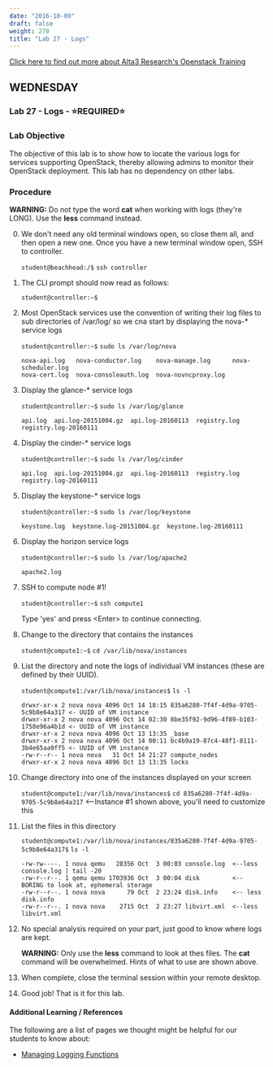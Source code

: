```yaml
---
date: "2016-10-09"
draft: false
weight: 270
title: "Lab 27 - Logs"
---
```

[Click here to find out more about Alta3 Research's Openstack Training](https://alta3.com/courses/openstack)

## WEDNESDAY

### Lab 27 - Logs - &#x2B50;REQUIRED&#x2B50;

### Lab Objective

The objective of this lab is to show how to locate the various logs for services supporting OpenStack, thereby allowing admins to monitor their OpenStack deployment. This lab has no dependency on other labs.

### Procedure

**WARNING:** Do not type the word **cat** when working with logs (they're LONG). Use the **less** command instead.

0. We don't need any old terminal windows open, so close them all, and then open a new one. Once you have a new terminal window open, SSH to controller. 

    `student@beachhead:/$` `ssh controller`

0. The CLI prompt should now read as follows:

    `student@controller:~$`
    
0. Most OpenStack services use the convention of writing their log files to sub directories of /var/log/ so we cna start by displaying the nova-* service logs

    `student@controller:~$` `sudo ls /var/log/nova`

    ```	
    nova-api.log   nova-conductor.log    nova-manage.log      nova-scheduler.log
    nova-cert.log  nova-consoleauth.log  nova-novncproxy.log
    ```

0. Display the glance-* service logs
	
    `student@controller:~$` `sudo ls /var/log/glance`

    ```
    api.log  api.log-20151004.gz  api.log-20160113  registry.log  registry.log-20160111 
    ```

0. Display the cinder-* service logs

    `student@controller:~$` `sudo ls /var/log/cinder`

    ```
    api.log  api.log-20151004.gz  api.log-20160113  registry.log  registry.log-20160111
    ```

0. Display the keystone-* service logs

    `student@controller:~$` `sudo ls /var/log/keystone`

    ```
    keystone.log  keystone.log-20151004.gz  keystone.log-20160111 
    ```

0. Display the horizon service logs
	
    `student@controller:~$` `sudo ls /var/log/apache2`

    ```
    apache2.log
    ```

 
0. SSH to compute node #1!

    `student@controller:~$`  `ssh compute1`
    >
    Type 'yes' and press \<Enter\> to continue connecting.

0. Change to the directory that contains the instances

    `student@compute1:~$` `cd /var/lib/nova/instances`

0. List the directory and note the logs of individual VM instances (these are defined by their UUID).

    `student@compute1:/var/lib/nova/instances$`  `ls -l`

    ```	
    drwxr-xr-x 2 nova nova 4096 Oct 14 18:15 835a6280-7f4f-4d9a-9705-5c9b8e64a317 <- UUID of VM instance
    drwxr-xr-x 2 nova nova 4096 Oct 14 02:30 8be35f92-9d96-4f89-b103-1758e96a4b1d <- UUID of VM instance
    drwxr-xr-x 2 nova nova 4096 Oct 13 13:35 _base
    drwxr-xr-x 2 nova nova 4096 Oct 14 00:11 bc4b9a19-87c4-48f1-8111-3b4e65aa9ff5 <- UUID of VM instance
    -rw-r--r-- 1 nova nova   31 Oct 14 21:27 compute_nodes
    drwxr-xr-x 2 nova nova 4096 Oct 13 13:35 locks
    ```

0. Change directory into one of the instances displayed on your screen

    `student@compute1:/var/lib/nova/instances$` `cd 835a6280-7f4f-4d9a-9705-5c9b8e64a317`  <--Instance #1 shown above, you'll need to customize this

0. List the files in this directory

    `student@compute1:/var/lib/nova/instances/835a6280-7f4f-4d9a-9705-5c9b8e64a317$`  `ls -l`

    ```
    -rw-rw----. 1 nova qemu   28356 Oct  3 00:03 console.log  <--less console.log | tail -20
    -rw-r--r--. 1 qemu qemu 1703936 Oct  3 00:04 disk         <-- BORING to look at, ephemeral storage
    -rw-r--r--. 1 nova nova      79 Oct  2 23:24 disk.info    <-- less disk.info
    -rw-r--r--. 1 nova nova    2715 Oct  2 23:27 libvirt.xml  <--less libvirt.xml
    ```

0. No special analysis required on your part, just good to know where logs are kept.
    
    >
    **WARNING:** Only use the **less** command to look at thes files. The **cat** command will be overwhelmed. Hints of what to use are shown above.

0. When complete, close the terminal session within your remote desktop.

0. Good job! That is it for this lab. 

#### Additional Learning / References

The following are a list of pages we thought might be helpful for our students to know about:

* [Managing Logging Functions](https://docs.python.org/2/howto/logging.html#configuring-logging)

